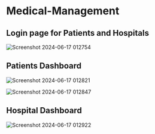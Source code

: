 # Medical-Management
## Login page for Patients and Hospitals
![Screenshot 2024-06-17 012754](https://github.com/Sowmika-Arul/Medical-Management/assets/171491614/3bf18009-5177-4eb8-a275-d01d74f7658a)

## Patients Dashboard
![Screenshot 2024-06-17 012821](https://github.com/Sowmika-Arul/Medical-Management/assets/171491614/d932774e-d038-46c3-bcaf-680a884b7b9f)

![Screenshot 2024-06-17 012847](https://github.com/Sowmika-Arul/Medical-Management/assets/171491614/7c1784fb-79ec-4bce-8ec8-d1c6ebbd8043)

## Hospital Dashboard
![Screenshot 2024-06-17 012922](https://github.com/Sowmika-Arul/Medical-Management/assets/171491614/81ab01f1-8d0b-43fc-84bd-dc5382776ac6)

